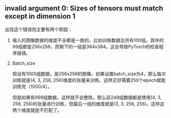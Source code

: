 ##  invalid argument 0: Sizes of tensors must match except in dimension 1

出现这个错误则主要有两个原因：

1. 输入的图像数据的维度不全都是一致的。比如训练数据总共有100组，其中的99组都是256x256，而剩下的一组是384x384。这会导致PyTorch的检查程序报错。

2. Batch_size

    假设有1000组数据，是256x256的图像。如果设置batch_size为4，那么每次训练就是(4, 3, 256, 256)维度的张量来训练。这样正好需要250个epoch就能训练完（1000/4）。

    但是如果有999组数据，这样就不会整除，那么前249组数据都是使用(4, 3, 256, 256)的张量进行训练，但最后一组的维度就是(3, 3, 256, 256)。这样这两个维度就是不匹配了。

